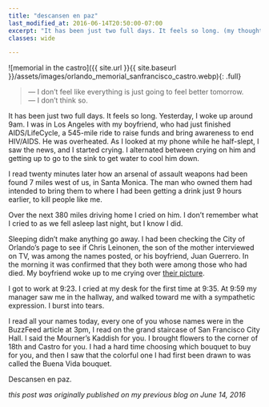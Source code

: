 ```yaml
---
title: "descansen en paz"
last_modified_at: 2016-06-14T20:50:00-07:00
excerpt: "It has been just two full days. It feels so long. (my thoughts a few days after the Pulse nightclub shooting)"
classes: wide

---
```


![memorial in the castro]({{ site.url }}{{ site.baseurl }}/assets/images/orlando_memorial_sanfrancisco_castro.webp){: .full}


>— I don’t feel like everything is just going to feel better tomorrow.<br>— I don’t think so.

It has been just two full days. It feels so long. Yesterday, I woke up around 9am. I was in Los Angeles with my boyfriend, who had just finished AIDS/LifeCycle, a 545-mile ride to raise funds and bring awareness to end HIV/AIDS. He was overheated. As I looked at my phone while he half-slept, I saw the news, and I started crying. I alternated between crying on him and getting up to go to the sink to get water to cool him down.

I read twenty minutes later how an arsenal of assault weapons had been found 7 miles west of us, in Santa Monica. The man who owned them had intended to bring them to where I had been getting a drink just 9 hours earlier, to kill people like me.

Over the next 380 miles driving home I cried on him. I don’t remember what I cried to as we fell asleep last night, but I know I did.

Sleeping didn’t make anything go away. I had been checking the City of Orlando’s page to see if Chris Leinonen, the son of the mother interviewed on TV, was among the names posted, or his boyfriend, Juan Guerrero. In the morning it was confirmed that they both were among those who had died. My boyfriend woke up to me crying over [their picture](https://www.instagram.com/p/_uwPumEvMB/).

I got to work at 9:23. I cried at my desk for the first time at 9:35. At 9:59 my manager saw me in the hallway, and walked toward me with a sympathetic expression. I burst into tears.

I read all your names today, every one of you whose names were in the BuzzFeed article at 3pm, I read on the grand staircase of San Francisco City Hall. I said the Mourner’s Kaddish for you. I brought flowers to the corner of 18th and Castro for you. I had a hard time choosing which bouquet to buy for you, and then I saw that the colorful one I had first been drawn to was called the Buena Vida bouquet.

Descansen en paz.

*this post was originally published on my previous blog on June 14, 2016*